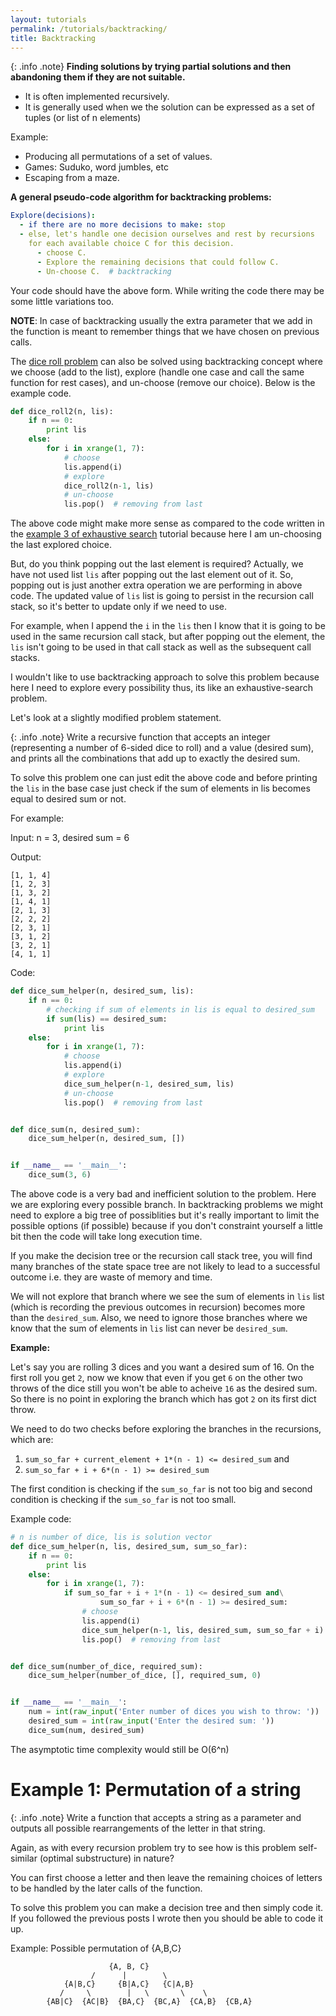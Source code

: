 ```yaml
---
layout: tutorials
permalink: /tutorials/backtracking/
title: Backtracking
---
```


{: .info .note}
**Finding solutions by trying partial solutions and then abandoning them if they are not suitable.**

- It is often implemented recursively.
- It is generally used when we the solution can be expressed as a set of tuples (or list of n elements)

Example:

- Producing all permutations of a set of values.
- Games: Suduko, word jumbles, etc
- Escaping from a maze.

**A general pseudo-code algorithm for backtracking problems:**

```yml
Explore(decisions):
  - if there are no more decisions to make: stop
  - else, let's handle one decision ourselves and rest by recursions
    for each available choice C for this decision.
      - choose C.
      - Explore the remaining decisions that could follow C.
      - Un-choose C.  # backtracking
```

Your code should have the above form. While writing the code there may be some little variations too.

**NOTE**: In case of backtracking usually the extra parameter that we add in the function is meant to remember things that we have chosen on previous calls.

The [dice roll problem](http://binomial.me/tutorials/exhaustive-search/#example-3-dice-rolls) can also be solved using backtracking concept where we choose (add to the list), explore (handle one case and call the same function for rest cases), and un-choose (remove our choice). Below is the example code.

```py
def dice_roll2(n, lis):
    if n == 0:
        print lis
    else:
        for i in xrange(1, 7):
            # choose
            lis.append(i)
            # explore
            dice_roll2(n-1, lis)
            # un-choose
            lis.pop()  # removing from last
```

The above code might make more sense as compared to the code written in the [example 3 of exhaustive search](http://binomial.me/tutorials/exhaustive-search/#example-3-dice-rolls) tutorial because here I am un-choosing the last explored choice.

But, do you think popping out the last element is required?
Actually, we have not used list `lis` after popping out the last element out of it. So, popping out is just another extra operation we are performing in above code. The updated value of `lis` list is going to persist in the recursion call stack, so it's better to update only if we need to use.

For example, when I append the `i` in the `lis` then I know that it is going to be used in the same recursion call stack, but after popping out the element, the `lis` isn't going to be used in that call stack as well as the subsequent call stacks.

I wouldn't like to use backtracking approach to solve this problem because here I need to explore every possibility thus, its like an exhaustive-search problem.

Let's look at a slightly modified problem statement.

{: .info .note}
Write a recursive function that accepts an integer (representing a number of 6-sided dice to roll) and a value (desired sum), and prints all the combinations that add up to exactly the desired sum.

To solve this problem one can just edit the above code and before printing the `lis` in the base case just check if the sum of elements in lis becomes equal to desired sum or not.

For example:

Input: n = 3, desired sum = 6

Output:
```
[1, 1, 4]
[1, 2, 3]
[1, 3, 2]
[1, 4, 1]
[2, 1, 3]
[2, 2, 2]
[2, 3, 1]
[3, 1, 2]
[3, 2, 1]
[4, 1, 1]
```

Code:

```py
def dice_sum_helper(n, desired_sum, lis):
    if n == 0:
        # checking if sum of elements in lis is equal to desired_sum
        if sum(lis) == desired_sum:
            print lis
    else:
        for i in xrange(1, 7):
            # choose
            lis.append(i)
            # explore
            dice_sum_helper(n-1, desired_sum, lis)
            # un-choose
            lis.pop()  # removing from last


def dice_sum(n, desired_sum):
    dice_sum_helper(n, desired_sum, [])


if __name__ == '__main__':
    dice_sum(3, 6)
```

The above code is a very bad and inefficient solution to the problem. Here we are exploring every possible branch. In backtracking problems we might need to explore a big tree of possiblities but it's really important to limit the possible options (if possible) because if you don't constraint yourself a little bit then the code will take long execution time.

If you make the decision tree or the recursion call stack tree, you will find many branches of the state space tree are not likely to lead to a successful outcome i.e. they are waste of memory and time.

We will not explore that branch where we see the sum of elements in `lis` list (which is recording the previous outcomes in recursion) becomes more than the `desired_sum`. Also, we need to ignore those branches where we know that the sum of elements in `lis` list can never be `desired_sum`.

**Example:**

Let's say you are rolling 3 dices and you want a desired sum of 16. On the first roll you get `2`, now we know that even if you get `6` on the other two throws of the dice still you won't be able to acheive `16` as the desired sum. So there is no point in exploring the branch which has got `2` on its first dict throw.

We need to do two checks before exploring the branches in the recursions, which are:

1. `sum_so_far + current_element + 1*(n - 1) <= desired_sum` and
2. `sum_so_far + i + 6*(n - 1) >= desired_sum`

The first condition is checking if the `sum_so_far` is not too big and second condition is checking if the `sum_so_far` is not too small.

Example code:

```py
# n is number of dice, lis is solution vector
def dice_sum_helper(n, lis, desired_sum, sum_so_far):
    if n == 0:
        print lis
    else:
        for i in xrange(1, 7):
            if sum_so_far + i + 1*(n - 1) <= desired_sum and\
                    sum_so_far + i + 6*(n - 1) >= desired_sum:
                # choose
                lis.append(i)
                dice_sum_helper(n-1, lis, desired_sum, sum_so_far + i)
                lis.pop()  # removing from last


def dice_sum(number_of_dice, required_sum):
    dice_sum_helper(number_of_dice, [], required_sum, 0)


if __name__ == '__main__':
    num = int(raw_input('Enter number of dices you wish to throw: '))
    desired_sum = int(raw_input('Enter the desired sum: '))
    dice_sum(num, desired_sum)
```
The asymptotic time complexity would still be O(6^n)

# Example 1: Permutation of a string

{: .info .note}
Write a function that accepts a string as a parameter and outputs all possible rearrangements of the letter in that string.

Again, as with every recursion problem try to see how is this problem self-similar (optimal substructure) in nature?

You can first choose a letter and then leave the remaining choices of letters to be handled by the later calls of the function.

To solve this problem you can make a decision tree and then simply code it. If you followed the previous posts I wrote then you should be able to code it up.

Example: Possible permutation of {A,B,C}

```
                      {A, B, C}
                  /	     |	      \
            {A|B,C}     {B|A,C}	  {C|A,B}
           /     \        |	  \       \    \
        {AB|C}  {AC|B}  {BA,C}  {BC,A}  {CA,B}  {CB,A}
```
